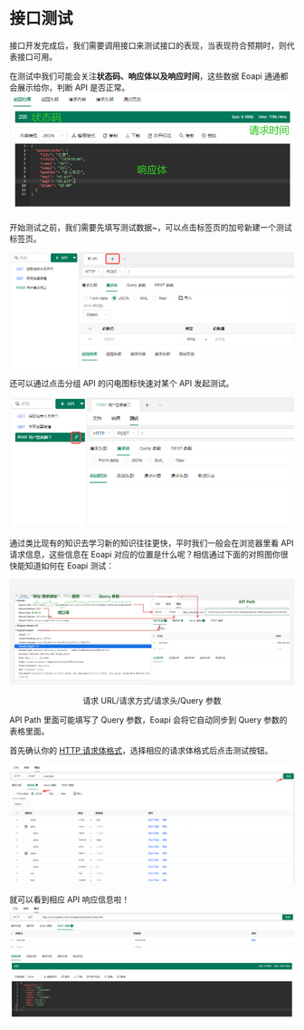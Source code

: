 # 接口测试

接口开发完成后，我们需要调用接口来测试接口的表现，当表现符合预期时，则代表接口可用。

在测试中我们可能会关注**状态码、响应体以及响应时间**，这些数据 Eoapi 通通都会展示给你，判断 API 是否正常。
![](../assets/images/2022-03-30-11-51-08.png)

开始测试之前，我们需要先填写测试数据~，可以点击标签页的加号新建一个测试标签页。

![](../assets/images/2022-03-30-11-44-21.png)

还可以通过点击分组 API 的闪电图标快速对某个 API 发起测试。

![](../assets/images/2022-03-30-11-45-40.png)

通过类比现有的知识去学习新的知识往往更快，平时我们一般会在浏览器里看 API 请求信息，这些信息在 Eoapi 对应的位置是什么呢？相信通过下面的对照图你很快能知道如何在 Eoapi 测试：

![](../assets/images/http-headers-reflect.png)

<p align=center>请求 URL/请求方式/请求头/Query 参数</p>

API Path 里面可能填写了 Query 参数，Eoapi 会将它自动同步到 Query 参数的表格里面。

首先确认你的 <a href="./concepts.html#json" target="_blank">HTTP 请求体格式</a>，选择相应的请求体格式后点击测试按钮。

![](../assets/images/2022-04-01-15-31-56.png)

就可以看到相应 API 响应信息啦！
![](../assets/images/2022-04-01-15-35-13.png)
